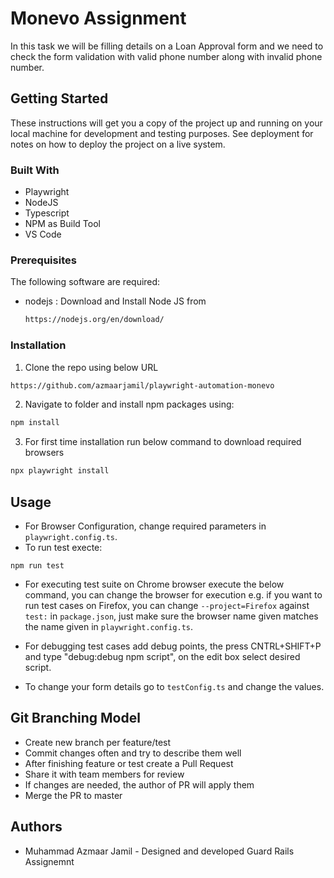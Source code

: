 # Monevo Assignment

In this task we will be filling details on a Loan Approval form and we need to check the form validation with valid phone number along with invalid phone number.

## Getting Started

These instructions will get you a copy of the project up and running on your local machine for development and testing purposes. See deployment for notes on how to deploy the project on a live system.


### Built With

- Playwright
- NodeJS
- Typescript
- NPM as Build Tool
- VS Code


### Prerequisites

The following software are required:

- nodejs : Download and Install Node JS from
  ```sh
  https://nodejs.org/en/download/
  ```

### Installation

1. Clone the repo using below URL

```sh
https://github.com/azmaarjamil/playwright-automation-monevo
```

2. Navigate to folder and install npm packages using:

```sh
npm install
```
3. For first time installation run below command to download required browsers

```sh
npx playwright install
```

<!-- USAGE EXAMPLES-->

## Usage

- For Browser Configuration, change required parameters in `playwright.config.ts`.
- To run test execte:

```JS
npm run test 
```

- For executing test suite on Chrome browser execute the below command, you can change the browser for execution e.g. if you want to run test cases on Firefox, you can change `--project=Firefox` against `test:` in `package.json`, just make sure the browser name given matches the name given in `playwright.config.ts`.
- For debugging test cases add debug points, the press CNTRL+SHIFT+P and type "debug:debug npm script", on the edit box select desired script.

- To change your form details go to `testConfig.ts` and change the values.

## Git Branching Model

- Create new branch per feature/test 
- Commit changes often and try to describe them well
- After finishing feature or test create a Pull Request
- Share it with team members for review
- If changes are needed, the author of PR will apply them
- Merge the PR to master



## Authors

- Muhammad Azmaar Jamil - Designed and developed Guard Rails Assignemnt